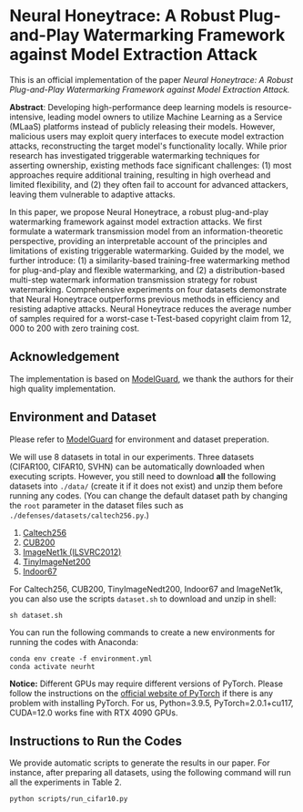 # Neural Honeytrace: A Robust Plug-and-Play Watermarking Framework against Model Extraction Attack

This is an official implementation of the paper *Neural Honeytrace: A Robust Plug-and-Play Watermarking Framework against Model Extraction Attack.*

**Abstract**: Developing high-performance deep learning models is resource-intensive, leading model owners to utilize Machine Learning as a Service (MLaaS) platforms instead of publicly releasing their models. However, malicious users may exploit query interfaces to execute model extraction attacks, reconstructing the target model's functionality locally. While prior research has investigated triggerable watermarking techniques for asserting ownership, existing methods face significant challenges: (1) most approaches require additional training, resulting in high overhead and limited flexibility, and (2) they often fail to account for advanced attackers, leaving them vulnerable to adaptive attacks.

In this paper, we propose Neural Honeytrace, a robust plug-and-play watermarking framework against model extraction attacks. We first formulate a watermark transmission model from an information-theoretic perspective, providing an interpretable account of the principles and limitations of existing triggerable watermarking. Guided by the model, we further introduce: (1) a similarity-based training-free watermarking method for plug-and-play and flexible watermarking, and (2) a distribution-based multi-step watermark information transmission strategy for robust watermarking. Comprehensive experiments on four datasets demonstrate that Neural Honeytrace outperforms previous methods in efficiency and resisting adaptive attacks. Neural Honeytrace reduces the average number of samples required for a worst-case t-Test-based copyright claim from $12,000$ to $200$ with zero training cost.


## Acknowledgement

The implementation is based on [ModelGuard](https://github.com/Yoruko-Tang/ModelGuard.git), we thank the authors for their high quality implementation.

## Environment and Dataset

Please refer to [ModelGuard](https://github.com/Yoruko-Tang/ModelGuard.git) for environment and dataset preperation.

We will use 8 datasets in total in our experiments. Three datasets (CIFAR100, CIFAR10, SVHN) can be automatically downloaded when executing scripts. However, you still need to download **all** the following datasets into ```./data/``` (create it if it does not exist) and unzip them before running any codes. (You can change the default dataset path by changing the ```root``` parameter in the dataset files such as ```./defenses/datasets/caltech256.py```.)

1. [Caltech256](https://data.caltech.edu/records/nyy15-4j048)
2. [CUB200](https://data.caltech.edu/records/65de6-vp158)
3. [ImageNet1k (ILSVRC2012)](http://image-net.org/download-images)
4. [TinyImageNet200](http://cs231n.stanford.edu/tiny-imagenet-200.zip)
5. [Indoor67](http://web.mit.edu/torralba/www/indoor.html)

For Caltech256, CUB200, TinyImageNedt200, Indoor67 and ImageNet1k, you can also use the scripts ```dataset.sh``` to download and unzip in shell:
```shell
sh dataset.sh
```
You can run the following commands to create a new environments for running the codes with Anaconda:
```shell
conda env create -f environment.yml
conda activate neurht
```
**Notice:** Different GPUs may require different versions of PyTorch. Please follow the instructions on the [official website of PyTorch](https://pytorch.org/get-started/locally/) if there is any problem with installing PyTorch. For us, Python=3.9.5, PyTorch=2.0.1+cu117, CUDA=12.0 works fine with RTX 4090 GPUs.


## Instructions to Run the Codes

We provide automatic scripts to generate the results in our paper. For instance, after preparing all datasets, using the following command will run all the experiments in Table 2. 

```shell
python scripts/run_cifar10.py
```
